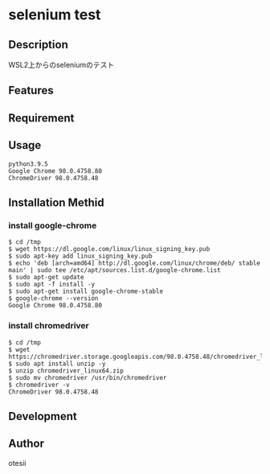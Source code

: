 # selenium test
## Description
WSL2上からのseleniumのテスト

## Features

## Requirement

## Usage
```
python3.9.5
Google Chrome 98.0.4758.80
ChromeDriver 98.0.4758.48
```

## Installation Methid
### install google-chrome
```
$ cd /tmp
$ wget https://dl.google.com/linux/linux_signing_key.pub
$ sudo apt-key add linux_signing_key.pub
$ echo 'deb [arch=amd64] http://dl.google.com/linux/chrome/deb/ stable main' | sudo tee /etc/apt/sources.list.d/google-chrome.list
$ sudo apt-get update
$ sudo apt -f install -y
$ sudo apt-get install google-chrome-stable
$ google-chrome --version
Google Chrome 98.0.4758.80
```
### install chromedriver
```
$ cd /tmp
$ wget https://chromedriver.storage.googleapis.com/98.0.4758.48/chromedriver_linux64.zip
$ sudo apt install unzip -y
$ unzip chromedriver_linux64.zip
$ sudo mv chromedriver /usr/bin/chromedriver
$ chromedriver -v
ChromeDriver 98.0.4758.48
```

## Development

## Author
otesii